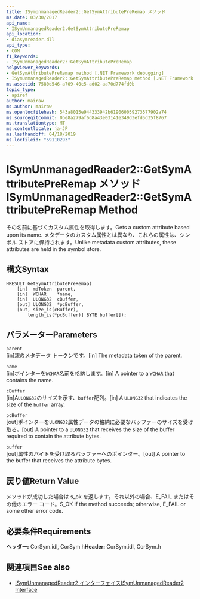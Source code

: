 ```yaml
---
title: ISymUnmanagedReader2::GetSymAttributePreRemap メソッド
ms.date: 03/30/2017
api_name:
- ISymUnmanagedReader2.GetSymAttributePreRemap
api_location:
- diasymreader.dll
api_type:
- COM
f1_keywords:
- ISymUnmanagedReader2::GetSymAttributePreRemap
helpviewer_keywords:
- GetSymAttributePreRemap method [.NET Framework debugging]
- ISymUnmanagedReader2::GetSymAttributePreRemap method [.NET Framework debugging]
ms.assetid: 7580d546-a709-40c5-ad02-aa70d774fd0b
topic_type:
- apiref
author: mairaw
ms.author: mairaw
ms.openlocfilehash: 543a8015e944333942b619060059273577902a74
ms.sourcegitcommit: 0be8a279af6d8a43e03141e349d3efd5d35f8767
ms.translationtype: MT
ms.contentlocale: ja-JP
ms.lasthandoff: 04/18/2019
ms.locfileid: "59110293"
---
```

# <a name="isymunmanagedreader2getsymattributepreremap-method"></a><span data-ttu-id="d95b1-102">ISymUnmanagedReader2::GetSymAttributePreRemap メソッド</span><span class="sxs-lookup"><span data-stu-id="d95b1-102">ISymUnmanagedReader2::GetSymAttributePreRemap Method</span></span>
<span data-ttu-id="d95b1-103">その名前に基づくカスタム属性を取得します。</span><span class="sxs-lookup"><span data-stu-id="d95b1-103">Gets a custom attribute based upon its name.</span></span> <span data-ttu-id="d95b1-104">メタデータのカスタム属性とは異なり、これらの属性は、シンボル ストアに保持されます。</span><span class="sxs-lookup"><span data-stu-id="d95b1-104">Unlike metadata custom attributes, these attributes are held in the symbol store.</span></span>  
  
## <a name="syntax"></a><span data-ttu-id="d95b1-105">構文</span><span class="sxs-lookup"><span data-stu-id="d95b1-105">Syntax</span></span>  
  
```  
HRESULT GetSymAttributePreRemap(  
    [in]  mdToken  parent,  
    [in]  WCHAR    *name,  
    [in]  ULONG32  cBuffer,  
    [out] ULONG32  *pcBuffer,  
    [out, size_is(cBuffer),  
        length_is(*pcBuffer)] BYTE buffer[]);  
```  
  
## <a name="parameters"></a><span data-ttu-id="d95b1-106">パラメーター</span><span class="sxs-lookup"><span data-stu-id="d95b1-106">Parameters</span></span>  
 `parent`  
 <span data-ttu-id="d95b1-107">[in]親のメタデータ トークンです。</span><span class="sxs-lookup"><span data-stu-id="d95b1-107">[in] The metadata token of the parent.</span></span>  
  
 `name`  
 <span data-ttu-id="d95b1-108">[in]ポインターを`WCHAR`名前を格納します。</span><span class="sxs-lookup"><span data-stu-id="d95b1-108">[in] A pointer to a `WCHAR` that contains the name.</span></span>  
  
 `cBuffer`  
 <span data-ttu-id="d95b1-109">[in]A`ULONG32`のサイズを示す、`buffer`配列。</span><span class="sxs-lookup"><span data-stu-id="d95b1-109">[in] A `ULONG32` that indicates the size of the `buffer` array.</span></span>  
  
 `pcBuffer`  
 <span data-ttu-id="d95b1-110">[out]ポインターを`ULONG32`属性データの格納に必要なバッファーのサイズを受け取る。</span><span class="sxs-lookup"><span data-stu-id="d95b1-110">[out] A pointer to a `ULONG32` that receives the size of the buffer required to contain the attribute bytes.</span></span>  
  
 `buffer`  
 <span data-ttu-id="d95b1-111">[out]属性のバイトを受け取るバッファーへのポインター。</span><span class="sxs-lookup"><span data-stu-id="d95b1-111">[out] A pointer to the buffer that receives the attribute bytes.</span></span>  
  
## <a name="return-value"></a><span data-ttu-id="d95b1-112">戻り値</span><span class="sxs-lookup"><span data-stu-id="d95b1-112">Return Value</span></span>  
 <span data-ttu-id="d95b1-113">メソッドが成功した場合は s_ok を返します。それ以外の場合、E_FAIL またはその他のエラー コード。</span><span class="sxs-lookup"><span data-stu-id="d95b1-113">S_OK if the method succeeds; otherwise, E_FAIL or some other error code.</span></span>  
  
## <a name="requirements"></a><span data-ttu-id="d95b1-114">必要条件</span><span class="sxs-lookup"><span data-stu-id="d95b1-114">Requirements</span></span>  
 <span data-ttu-id="d95b1-115">**ヘッダー:** CorSym.idl, CorSym.h</span><span class="sxs-lookup"><span data-stu-id="d95b1-115">**Header:** CorSym.idl, CorSym.h</span></span>  
  
## <a name="see-also"></a><span data-ttu-id="d95b1-116">関連項目</span><span class="sxs-lookup"><span data-stu-id="d95b1-116">See also</span></span>

- [<span data-ttu-id="d95b1-117">ISymUnmanagedReader2 インターフェイス</span><span class="sxs-lookup"><span data-stu-id="d95b1-117">ISymUnmanagedReader2 Interface</span></span>](../../../../docs/framework/unmanaged-api/diagnostics/isymunmanagedreader2-interface.md)
